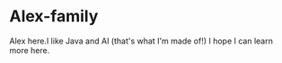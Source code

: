 # Alex-family

Alex here.I like Java and AI (that's what I'm made of!)
I hope I can learn more here.
